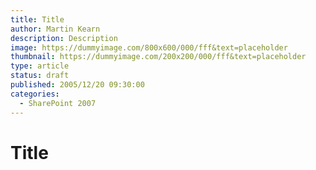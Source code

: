```yaml
---
title: Title
author: Martin Kearn
description: Description
image: https://dummyimage.com/800x600/000/fff&text=placeholder
thumbnail: https://dummyimage.com/200x200/000/fff&text=placeholder
type: article
status: draft
published: 2005/12/20 09:30:00
categories: 
  - SharePoint 2007
---
```


# Title